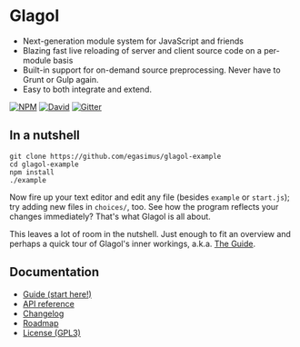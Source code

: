 # Glagol

* Next-generation module system for JavaScript and friends
* Blazing fast live reloading of server and client source code on a per-module basis
* Built-in support for on-demand source preprocessing. Never have to Grunt or Gulp again.
* Easy to both integrate and extend.

[![NPM](https://img.shields.io/npm/v/glagol.svg)](https://www.npmjs.com/package/glagol)
[![David](https://img.shields.io/david/egasimus/glagol.svg)](https://david-dm.org/egasimus/glagol)
[![Gitter](https://img.shields.io/badge/chat-gitter_%E2%86%92-blue.svg)](https://gitter.im/egasimus/glagol)

## In a nutshell

```
git clone https://github.com/egasimus/glagol-example
cd glagol-example
npm install
./example
```

Now fire up your text editor and edit any file (besides `example` or `start.js`);
try adding new files in `choices/`, too. See how the program reflects your
changes immediately? That's what Glagol is all about.

This leaves a lot of room in the nutshell. Just enough to fit an overview and
perhaps a quick tour of Glagol's inner workings, a.k.a. [The Guide](https://github.com/egasimus/glagol/blob/master/doc/guide.md).

## Documentation

* [Guide (start here!)](https://github.com/egasimus/glagol/blob/master/doc/guide.md)
* [API reference](https://github.com/egasimus/glagol/blob/master/doc/api.md)
* [Changelog](https://github.com/egasimus/glagol/blob/master/CHANGELOG.md)
* [Roadmap](https://github.com/egasimus/glagol/blob/master/doc/roadmap.md)
* [License (GPL3)](https://github.com/egasimus/glagol/blob/master/LICENSE)
